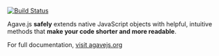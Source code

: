 [![Build Status](https://secure.travis-ci.org/mikemaccana/agave.png?branch=master)](https://travis-ci.org/mikemaccana/agave)

Agave.js **safely** extends native JavaScript objects with helpful, intuitive methods that **make your code shorter and more readable**.

For full documentation, [visit agavejs.org](http://agavejs.org)

